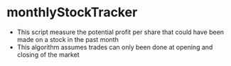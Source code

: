 # monthlyStockTracker

- This script measure the potential profit per share that could have been made on a stock in the past month
- This algorithm assumes trades can only been done at opening and closing of the market
